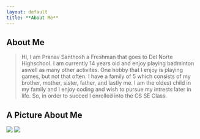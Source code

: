 ```yaml
---
layout: default
title: **About Me**
---
```



## **About Me** 
>Hi, I am Pranav Santhosh a Freshman that goes to Del Norte Highschool. I am currently 14 years old and enjoy playing badminton aswell as many other activites. One hobby that I enjoy is playing games, but not that often. I have a family of 5 which consists of my brother, mother, sister, father, and lastly me. I am the oldest child in my family and I enjoy coding and wish to pursue my intrests later in life. So, in order to succed I enrolled into the CS SE Class. 

## A Picture About Me
![]({{site.baseurl}}/images/HobbiesforCompSci-Pitcure.jpg)
![](file:///C:/Users/prana/Downloads/Hobbies%20for%20Comp%20Sci%20-%20Picture.jpg)


